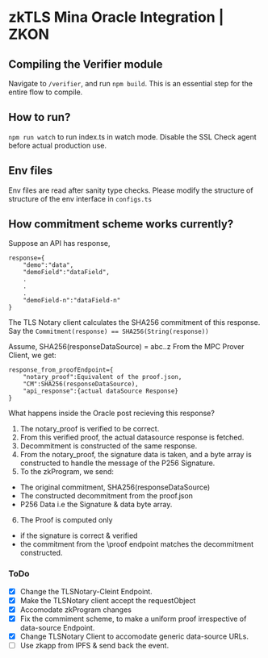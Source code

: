 # zkTLS Mina Oracle Integration | ZKON

## Compiling the Verifier module

Navigate to `/verifier`, and run `npm build`. This is an essential step for the entire flow to compile. 

## How to run?

`npm run watch` to run index.ts in watch mode. 
Disable the SSL Check agent before actual production use.

## Env files

Env files are read after sanity type checks. Please modify the structure of structure of the env interface in `configs.ts`

## How commitment scheme works currently?

Suppose an API has response, 
```
response={
    "demo":"data",
    "demoField":"dataField",
    .
    .
    .
    "demoField-n":"dataField-n"
}
```
The TLS Notary client calculates the SHA256 commitment of this response. Say the `Commitment(response) == SHA256(String(response))`

Assume, SHA256(responseDataSource) = abc..z
From the MPC Prover Client, we get:

```
response_from_proofEndpoint={
    "notary_proof":Equivalent of the proof.json,
    "CM":SHA256(responseDataSource),
    "api_response":{actual dataSource Response}
}
```

What happens inside the Oracle post recieving this response?
1. The notary_proof is verified to be correct. 
2. From this verified proof, the actual datasource response is fetched.
3. Decommitment is constructed of the same response.
4. From the notary_proof, the signature data is taken, and a byte array is constructed to handle the message of the P256 Signature. 
5. To the zkProgram, we send:
- The original commitment, SHA256(responseDataSource)
- The constructed decommitment from the proof.json 
- P256 Data i.e the Signature & data byte array.
6. The Proof is computed only
- if the signature is correct & verified
- the commitment from the \proof endpoint matches the decommitment constructed.

### ToDo

- [x] Change the TLSNotary-Cleint Endpoint.
- [x] Make the TLSNotary client accept the requestObject
- [x] Accomodate zkProgram changes
- [x] Fix the commiment scheme, to make a uniform proof irrespective of data-source Endpoint.
- [x] Change TLSNotary Client to accomodate generic data-source URLs. 
- [ ] Use zkapp from IPFS & send back the event. 

